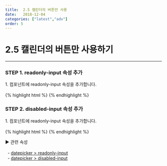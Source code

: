 ```yaml
---
title:  2.5 캘린더의 버튼만 사용
date:   2018-12-04
categories: ["latest","adv"]
order: 5
---
```


2.5 캘린더의 버튼만 사용하기
===

---

### STEP 1. readonly-input 속성 추가
<div>1. 컴포넌트에 readonly-input 속성을 추가합니다.</div>
<br>
{% highlight html %}
<sbux-datepicker id="sbIdx1" name="sbName1" uitype="popup" readonly-input="true"></sbux-datepicker>
{% endhighlight %}

### STEP 2. disabled-input 속성 추가
<div>1. 컴포넌트에 readonly-input 속성을 추가합니다.</div>
<br>
{% highlight html %}
<sbux-datepicker id="sbIdx1" name="sbName1" uitype="popup" disabled-input="true"></sbux-datepicker>
{% endhighlight %}

<sbux-tabs id="explainTab" name="explainTab" uitype="normal" title-target-id-array="exTab1" 
           title-text-array="설명">
</sbux-tabs>
<div class="tab-content">
    <div id="exTab1">
        ▶ 관련 속성<br><br>
        &nbsp;&nbsp;- <a href="https://softbowllab.github.io/sbux/attribute/latest/datepicker.readonlyinput#datepicker" target="_blank">datepicker > readonly-input</a><br>
        &nbsp;&nbsp;- <a href="https://softbowllab.github.io/sbux/attribute/latest/datepicker.disabledinput#datepicker" target="_blank">datepicker > disabled-input</a><br>
    </div>
</div>